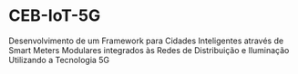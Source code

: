 # CEB-IoT-5G
Desenvolvimento de um Framework para Cidades Inteligentes através de Smart Meters Modulares integrados às Redes de Distribuição e Iluminação Utilizando a Tecnologia 5G
